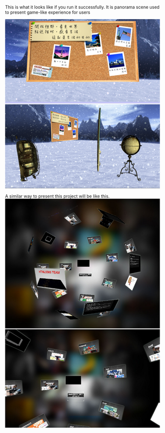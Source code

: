 This is what it looks like if you run it successfully. It is panorama scene used to present game-like experience for users

[![orbit01](https://github.com/Llewellin/Orbit/blob/master/example/Orbit01.png)](#features)
[![orbit02](https://github.com/Llewellin/Orbit/blob/master/example/Orbit02.png)](#features)

A similar way to present this project will be like this. 
[![sphere01](https://github.com/Llewellin/Orbit/blob/master/example/Sphere01.png)](#features)
[![sphere02](https://github.com/Llewellin/Orbit/blob/master/example/Sphere02.png)](#features)

